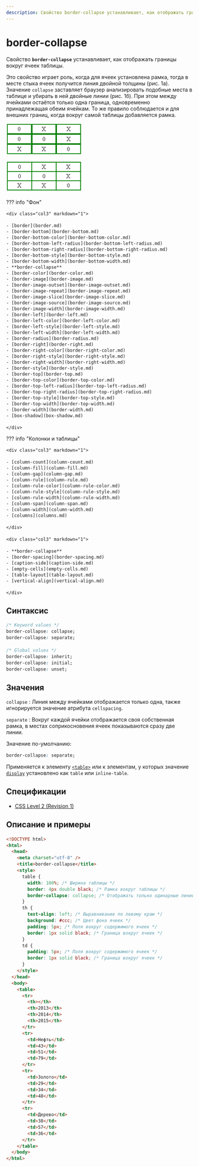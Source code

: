 ```yaml
---
description: Свойство border-collapse устанавливает, как отображать границы вокруг ячеек таблицы
---
```


# border-collapse

Свойство **`border-collapse`** устанавливает, как отображать границы вокруг ячеек таблицы.

Это свойство играет роль, когда для ячеек установлена рамка, тогда в месте стыка ячеек получится линия двойной толщины (рис. 1а). Значение `collapse` заставляет браузер анализировать подобные места в таблице и убирать в ней двойные линии (рис. 1б). При этом между ячейками остаётся только одна граница, одновременно принадлежащая обеим ячейкам. То же правило соблюдается и для внешних границ, когда вокруг самой таблицы добавляется рамка.

![Рис. 1а. Рамки двойной толщины](css_border-collapse_1a.png)

![Рис. 1а. Общие рамки ячеек таблицы](css_border-collapse_1b.png)

??? info "Фон"

    <div class="col3" markdown="1">

    - [border](border.md)
    - [border-bottom](border-bottom.md)
    - [border-bottom-color](border-bottom-color.md)
    - [border-bottom-left-radius](border-bottom-left-radius.md)
    - [border-bottom-right-radius](border-bottom-right-radius.md)
    - [border-bottom-style](border-bottom-style.md)
    - [border-bottom-width](border-bottom-width.md)
    - **border-collapse**
    - [border-color](border-color.md)
    - [border-image](border-image.md)
    - [border-image-outset](border-image-outset.md)
    - [border-image-repeat](border-image-repeat.md)
    - [border-image-slice](border-image-slice.md)
    - [border-image-source](border-image-source.md)
    - [border-image-width](border-image-width.md)
    - [border-left](border-left.md)
    - [border-left-color](border-left-color.md)
    - [border-left-style](border-left-style.md)
    - [border-left-width](border-left-width.md)
    - [border-radius](border-radius.md)
    - [border-right](border-right.md)
    - [border-right-color](border-right-color.md)
    - [border-right-style](border-right-style.md)
    - [border-right-width](border-right-width.md)
    - [border-style](border-style.md)
    - [border-top](border-top.md)
    - [border-top-color](border-top-color.md)
    - [border-top-left-radius](border-top-left-radius.md)
    - [border-top-right-radius](border-top-right-radius.md)
    - [border-top-style](border-top-style.md)
    - [border-top-width](border-top-width.md)
    - [border-width](border-width.md)
    - [box-shadow](box-shadow.md)

    </div>

??? info "Колонки и таблицы"

    <div class="col3" markdown="1">

    - [column-count](column-count.md)
    - [column-fill](column-fill.md)
    - [column-gap](column-gap.md)
    - [column-rule](column-rule.md)
    - [column-rule-color](column-rule-color.md)
    - [column-rule-style](column-rule-style.md)
    - [column-rule-width](column-rule-width.md)
    - [column-span](column-span.md)
    - [column-width](column-width.md)
    - [columns](columns.md)

    </div>

    <div class="col3" markdown="1">

    - **border-collapse**
    - [border-spacing](border-spacing.md)
    - [caption-side](caption-side.md)
    - [empty-cells](empty-cells.md)
    - [table-layout](table-layout.md)
    - [vertical-align](vertical-align.md)

    </div>

## Синтаксис

```css
/* Keyword values */
border-collapse: collapse;
border-collapse: separate;

/* Global values */
border-collapse: inherit;
border-collapse: initial;
border-collapse: unset;
```

## Значения

`collapse`
: Линия между ячейками отображается только одна, также игнорируется значение атрибута `cellspacing`.

`separate`
: Вокруг каждой ячейки отображается своя собственная рамка, в местах соприкосновения ячеек показываются сразу две линии.

Значение по-умолчанию:

```css
border-collapse: separate;
```

Применяется к элементу [`<table>`](../html/table.md) или к элементам, у которых значение [`display`](display.md) установлено как `table` или `inline-table`.

## Спецификации

- [CSS Level 2 (Revision 1)](http://www.w3.org/TR/CSS2/tables.html#borders)

## Описание и примеры

```html
<!DOCTYPE html>
<html>
  <head>
    <meta charset="utf-8" />
    <title>border-collapse</title>
    <style>
      table {
        width: 100%; /* Ширина таблицы */
        border: 4px double black; /* Рамка вокруг таблицы */
        border-collapse: collapse; /* Отображать только одинарные линии */
      }
      th {
        text-align: left; /* Выравнивание по левому краю */
        background: #ccc; /* Цвет фона ячеек */
        padding: 5px; /* Поля вокруг содержимого ячеек */
        border: 1px solid black; /* Граница вокруг ячеек */
      }
      td {
        padding: 5px; /* Поля вокруг содержимого ячеек */
        border: 1px solid black; /* Граница вокруг ячеек */
      }
    </style>
  </head>
  <body>
    <table>
      <tr>
        <th></th>
        <th>2013</th>
        <th>2014</th>
        <th>2015</th>
      </tr>
      <tr>
        <td>Нефть</td>
        <td>43</td>
        <td>51</td>
        <td>79</td>
      </tr>
      <tr>
        <td>Золото</td>
        <td>29</td>
        <td>34</td>
        <td>48</td>
      </tr>
      <tr>
        <td>Дерево</td>
        <td>38</td>
        <td>57</td>
        <td>36</td>
      </tr>
    </table>
  </body>
</html>
```
